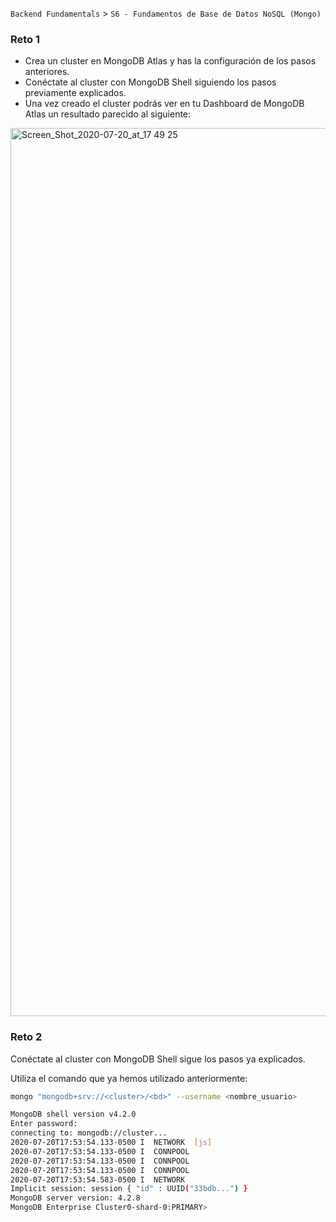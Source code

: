 `Backend Fundamentals` > `S6 - Fundamentos de Base de Datos NoSQL (Mongo)` 
	
### Reto 1

- Crea un cluster en MongoDB Atlas y has la configuración de los pasos anteriores.
- Conéctate al cluster con MongoDB Shell siguiendo los pasos previamente explicados.
- Una vez creado el cluster podrás ver en tu Dashboard de MongoDB Atlas un resultado parecido al siguiente:

<img width="1421" alt="Screen_Shot_2020-07-20_at_17 49 25" src="https://user-images.githubusercontent.com/13757596/88000028-33d0a780-cac2-11ea-83dc-f29ba840b124.png">


### Reto 2

Conéctate al cluster con MongoDB Shell sigue los pasos ya explicados.

Utiliza el comando que ya hemos utilizado anteriormente:

```bash
mongo "mongodb+srv://<cluster>/<bd>" --username <nombre_usuario>
```

```bash
MongoDB shell version v4.2.0
Enter password:
connecting to: mongodb://cluster...
2020-07-20T17:53:54.133-0500 I  NETWORK  [js] 
2020-07-20T17:53:54.133-0500 I  CONNPOOL 
2020-07-20T17:53:54.133-0500 I  CONNPOOL 
2020-07-20T17:53:54.133-0500 I  CONNPOOL 
2020-07-20T17:53:54.583-0500 I  NETWORK
Implicit session: session { "id" : UUID("33bdb...") }
MongoDB server version: 4.2.8
MongoDB Enterprise Cluster0-shard-0:PRIMARY>
```
